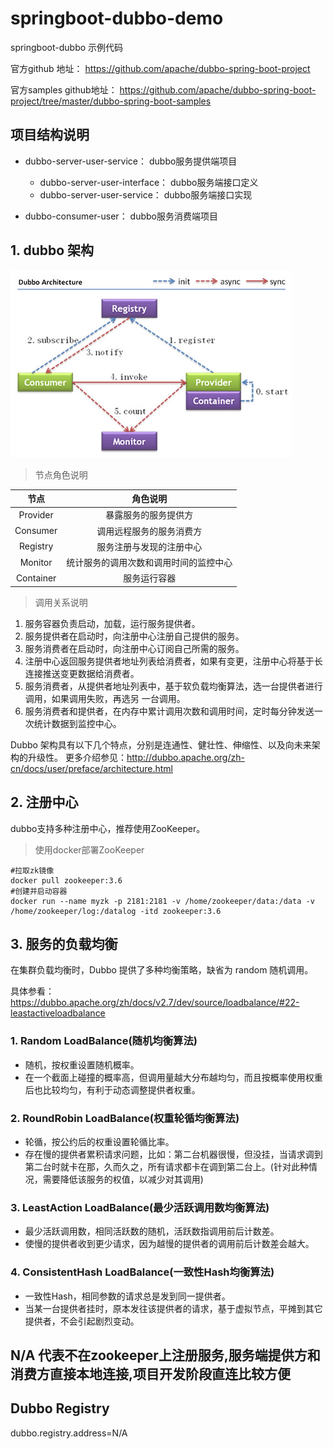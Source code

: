 # springboot-dubbo-demo
springboot-dubbo 示例代码

官方github 地址：
https://github.com/apache/dubbo-spring-boot-project

官方samples github地址：
https://github.com/apache/dubbo-spring-boot-project/tree/master/dubbo-spring-boot-samples

## 项目结构说明

- dubbo-server-user-service： dubbo服务提供端项目
  - dubbo-server-user-interface： dubbo服务端接口定义
  - dubbo-server-user-service： dubbo服务端接口实现
  
- dubbo-consumer-user： dubbo服务消费端项目

  

## 1. dubbo 架构

![](.\image\image-20210526174242901.png)

> 节点角色说明

|   节点    |                角色说明                |
| :-------: | :------------------------------------: |
| Provider  |          暴露服务的服务提供方          |
| Consumer  |        调用远程服务的服务消费方        |
| Registry  |        服务注册与发现的注册中心        |
|  Monitor  | 统计服务的调用次数和调用时间的监控中心 |
| Container |              服务运行容器              |



> 调用关系说明

1. 服务容器负责启动，加载，运行服务提供者。
2. 服务提供者在启动时，向注册中心注册自己提供的服务。
3. 服务消费者在启动时，向注册中心订阅自己所需的服务。
4. 注册中心返回服务提供者地址列表给消费者，如果有变更，注册中心将基于长连接推送变更数据给消费者。
5. 服务消费者，从提供者地址列表中，基于软负载均衡算法，选一台提供者进行调用，如果调用失败，再选另
一台调用。
6. 服务消费者和提供者，在内存中累计调用次数和调用时间，定时每分钟发送一次统计数据到监控中心。

Dubbo 架构具有以下几个特点，分别是连通性、健壮性、伸缩性、以及向未来架构的升级性。
更多介绍参见：http://dubbo.apache.org/zh-cn/docs/user/preface/architecture.html

## 2. 注册中心

dubbo支持多种注册中心，推荐使用ZooKeeper。

> 使用docker部署ZooKeeper

````
#拉取zk镜像
docker pull zookeeper:3.6
#创建并启动容器
docker run --name myzk -p 2181:2181 -v /home/zookeeper/data:/data -v /home/zookeeper/log:/datalog -itd zookeeper:3.6

````



## 3. 服务的负载均衡

在集群负载均衡时，Dubbo 提供了多种均衡策略，缺省为 random 随机调用。

具体参看：https://dubbo.apache.org/zh/docs/v2.7/dev/source/loadbalance/#22-leastactiveloadbalance

### 1. Random LoadBalance(随机均衡算法)

- 随机，按权重设置随机概率。
- 在一个截面上碰撞的概率高，但调用量越大分布越均匀，而且按概率使用权重后也比较均匀，有利于动态调整提供者权重。

### 2. RoundRobin LoadBalance(权重轮循均衡算法)

- 轮循，按公约后的权重设置轮循比率。
- 存在慢的提供者累积请求问题，比如：第二台机器很慢，但没挂，当请求调到第二台时就卡在那，久而久之，所有请求都卡在调到第二台上。(针对此种情况，需要降低该服务的权值，以减少对其调用)

### 3. LeastAction LoadBalance(最少活跃调用数均衡算法)

- 最少活跃调用数，相同活跃数的随机，活跃数指调用前后计数差。
- 使慢的提供者收到更少请求，因为越慢的提供者的调用前后计数差会越大。

### 4. ConsistentHash LoadBalance(一致性Hash均衡算法)

- 一致性Hash，相同参数的请求总是发到同一提供者。
- 当某一台提供者挂时，原本发往该提供者的请求，基于虚拟节点，平摊到其它提供者，不会引起剧烈变动。





## N/A 代表不在zookeeper上注册服务,服务端提供方和消费方直接本地连接,项目开发阶段直连比较方便

## Dubbo Registry
dubbo.registry.address=N/A

